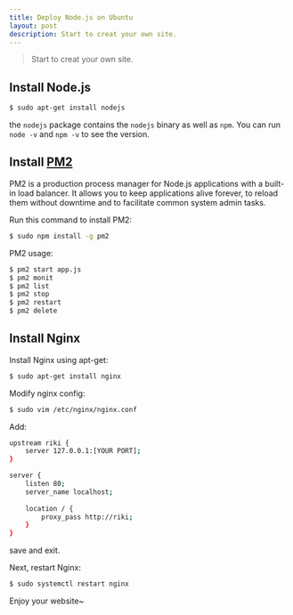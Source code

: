 ```yaml
---
title: Deploy Node.js on Ubuntu
layout: post
description: Start to creat your own site.
---
```


> Start to creat your own site.



## Install Node.js

```bash
$ sudo apt-get install nodejs
```

the `nodejs` package contains the `nodejs` binary as well as `npm`. You can run `node -v` and `npm -v` to see the version.



## Install [PM2](http://pm2.keymetrics.io)

PM2 is a production process manager for Node.js applications with a built-in load balancer. It allows you to keep applications alive forever, to reload them without downtime and to facilitate common system admin tasks.

Run this command to install PM2:

```bash
$ sudo npm install -g pm2
```

PM2 usage:

```bash
$ pm2 start app.js
$ pm2 monit
$ pm2 list
$ pm2 stop    
$ pm2 restart 
$ pm2 delete  
```

 

## Install Nginx

Install Nginx using apt-get:

```bash
$ sudo apt-get install nginx
```

Modify nginx config:

```bash
$ sudo vim /etc/nginx/nginx.conf
```

Add:

```bash
upstream riki {
	server 127.0.0.1:[YOUR PORT];
}

server {
	listen 80;
	server_name localhost;
	
	location / {
		proxy_pass http://riki;
	}
}
```

save and exit.

Next, restart Nginx:

```bash
$ sudo systemctl restart nginx
```



Enjoy your website~
